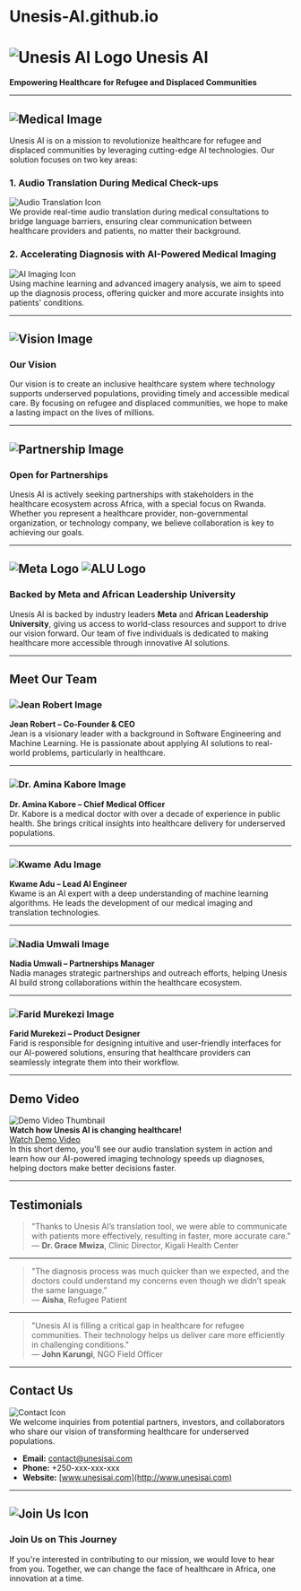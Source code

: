 # Unesis-AI.github.io

# ![Unesis AI Logo](path/to/unesis_logo.png) Unesis AI

**Empowering Healthcare for Refugee and Displaced Communities**

---

## ![Medical Image](path/to/medical_image.png)  
Unesis AI is on a mission to revolutionize healthcare for refugee and displaced communities by leveraging cutting-edge AI technologies. Our solution focuses on two key areas:

### 1. Audio Translation During Medical Check-ups  
![Audio Translation Icon](path/to/audio_translation_icon.png)  
We provide real-time audio translation during medical consultations to bridge language barriers, ensuring clear communication between healthcare providers and patients, no matter their background.

### 2. Accelerating Diagnosis with AI-Powered Medical Imaging  
![AI Imaging Icon](path/to/ai_imaging_icon.png)  
Using machine learning and advanced imagery analysis, we aim to speed up the diagnosis process, offering quicker and more accurate insights into patients' conditions.

---

## ![Vision Image](path/to/vision_image.png)  
### Our Vision  
Our vision is to create an inclusive healthcare system where technology supports underserved populations, providing timely and accessible medical care. By focusing on refugee and displaced communities, we hope to make a lasting impact on the lives of millions.

---

## ![Partnership Image](path/to/partnership_image.png)  
### Open for Partnerships  
Unesis AI is actively seeking partnerships with stakeholders in the healthcare ecosystem across Africa, with a special focus on Rwanda. Whether you represent a healthcare provider, non-governmental organization, or technology company, we believe collaboration is key to achieving our goals.

---

## ![Meta Logo](path/to/meta_logo.png) ![ALU Logo](path/to/alu_logo.png)  
### Backed by Meta and African Leadership University  
Unesis AI is backed by industry leaders **Meta** and **African Leadership University**, giving us access to world-class resources and support to drive our vision forward. Our team of five individuals is dedicated to making healthcare more accessible through innovative AI solutions.

---

## Meet Our Team

### ![Jean Robert Image](path/to/member1_image.png)  
**Jean Robert – Co-Founder & CEO**  
Jean is a visionary leader with a background in Software Engineering and Machine Learning. He is passionate about applying AI solutions to real-world problems, particularly in healthcare.

---

### ![Dr. Amina Kabore Image](path/to/member2_image.png)  
**Dr. Amina Kabore – Chief Medical Officer**  
Dr. Kabore is a medical doctor with over a decade of experience in public health. She brings critical insights into healthcare delivery for underserved populations.

---

### ![Kwame Adu Image](path/to/member3_image.png)  
**Kwame Adu – Lead AI Engineer**  
Kwame is an AI expert with a deep understanding of machine learning algorithms. He leads the development of our medical imaging and translation technologies.

---

### ![Nadia Umwali Image](path/to/member4_image.png)  
**Nadia Umwali – Partnerships Manager**  
Nadia manages strategic partnerships and outreach efforts, helping Unesis AI build strong collaborations within the healthcare ecosystem.

---

### ![Farid Murekezi Image](path/to/member5_image.png)  
**Farid Murekezi – Product Designer**  
Farid is responsible for designing intuitive and user-friendly interfaces for our AI-powered solutions, ensuring that healthcare providers can seamlessly integrate them into their workflow.

---

## Demo Video  
![Demo Video Thumbnail](path/to/video_thumbnail.png)  
**Watch how Unesis AI is changing healthcare!**  
[Watch Demo Video](link_to_demo_video)  
In this short demo, you'll see our audio translation system in action and learn how our AI-powered imaging technology speeds up diagnoses, helping doctors make better decisions faster.

---

## Testimonials

> "Thanks to Unesis AI’s translation tool, we were able to communicate with patients more effectively, resulting in faster, more accurate care."  
— **Dr. Grace Mwiza**, Clinic Director, Kigali Health Center

---

> "The diagnosis process was much quicker than we expected, and the doctors could understand my concerns even though we didn’t speak the same language."  
— **Aisha**, Refugee Patient

---

> "Unesis AI is filling a critical gap in healthcare for refugee communities. Their technology helps us deliver care more efficiently in challenging conditions."  
— **John Karungi**, NGO Field Officer

---

## Contact Us  
![Contact Icon](path/to/contact_icon.png)  
We welcome inquiries from potential partners, investors, and collaborators who share our vision of transforming healthcare for underserved populations.

- **Email:** contact@unesisai.com
- **Phone:** +250-xxx-xxx-xxx
- **Website:** [www.unesisai.com](http://www.unesisai.com)

---

## ![Join Us Icon](path/to/join_us_image.png)  
### Join Us on This Journey  
If you're interested in contributing to our mission, we would love to hear from you. Together, we can change the face of healthcare in Africa, one innovation at a time.
